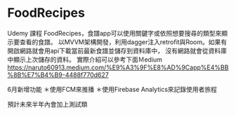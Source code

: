# FoodRecipes
Udemy 課程 FoodRecipes，食譜app可以使用關鍵字或依照想要搜尋的類型來顯示要查看的食譜。
以MVVM架構開發，利用dagger注入retrofit與Room。如果有開啟網路就會用api下載當前最新食譜並儲存到資料庫中，
沒有網路就會從資料庫中顯示上次儲存的資料。
實際介紹可以參考下面Ｍedium
https://naruto60913.medium.com/%E9%A3%9F%E8%AD%9Capp%E4%BB%8B%E7%B4%B9-4488f770d627

6月新增功能
＊使用FCM來推播
＊使用Firebase Analytics來記錄使用者旅程

預計未來半年內會加上測試類
